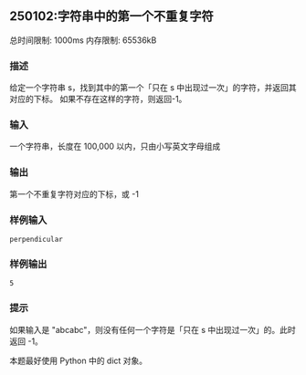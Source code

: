 ## 250102:字符串中的第一个不重复字符

总时间限制: 1000ms 内存限制: 65536kB

### 描述

给定一个字符串 s，找到其中的第一个「只在 s 中出现过一次」的字符，并返回其对应的下标。 如果不存在这样的字符，则返回-1。

### 输入

一个字符串，长度在 100,000 以内，只由小写英文字母组成

### 输出

第一个不重复字符对应的下标，或 -1

### **样例输入**

```
perpendicular
```

### **样例输出**

```
5
```

### **提示**

如果输入是 "abcabc"，则没有任何一个字符是「只在 s 中出现过一次」的。此时返回 -1。

本题最好使用 Python 中的 dict 对象。